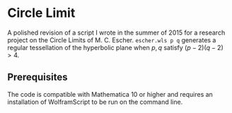 # Circle Limit

A polished revision of a script I wrote in the summer of 2015 for a research
project on the Circle Limits of M. C. Escher. `escher.wls p q` generates a
regular tessellation of the hyperbolic plane when $`p, q`$ satisfy
$`(p - 2)(q - 2) > 4`$.

## Prerequisites

The code is compatible with Mathematica 10 or higher and requires an
installation of WolframScript to be run on the command line. 
